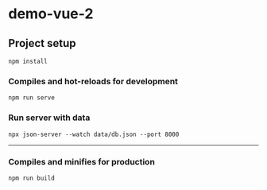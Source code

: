 # demo-vue-2

## Project setup

```
npm install
```

### Compiles and hot-reloads for development

```
npm run serve
```

### Run server with data

```
npx json-server --watch data/db.json --port 8000
```

<hr>

### Compiles and minifies for production

```
npm run build
```
